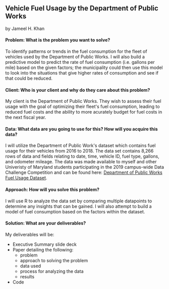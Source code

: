 ## **Vehicle Fuel Usage by the Department of Public Works**
by Jameel H. Khan  



#### **Problem: What is the problem you want to solve?**  
To identify patterns or trends in the fuel consumption for the fleet of vehicles used by the Department of Public Works. I will also build a predictive model to predict the rate of fuel consumption (i.e. gallons per mile) based on the given factors; the municipality could then use this model to look into the situations that give higher rates of consumption and see if that could be reduced.


#### **Client: Who is your client and why do they care about this problem?**  
My client is the Department of Public Works. They wish to assess their fuel usage with the goal of optimizing their fleet's fuel consumption, leading to reduced fuel costs and the ability to more acurately budget for fuel costs in the next fiscal year.  


#### **Data: What data are you going to use for this? How will you acquire this data?**  

I will utilize the Department of Public Work's dataset which contains fuel usage for their vehicles from 2016 to 2018. The data set contains 8,266 rows of data and fields relating to date, time, vehicle ID, fuel type, gallons, and odometer mileage. The data was made available to myself and other Univeristy of Maryland students participating in the 2019 campus-wide Data Challenge Competition and can be found here: [Department of Public Works Fuel Usage Dataset](https://drive.google.com/file/d/1tgSpZl489ftZHsjYITyFIJkHbemDseR_/view?usp=sharing).  


#### **Approach: How will you solve this problem?**  

I will use R to analyze the data set by comparing multiple datapoints to determine any insights that can be gained.  I will also attempt to build a model of fuel consumption based on the factors within the dataset.  


#### **Solution: What are your deliverables?**  

My deliverables will be:  

* Executive Summary slide deck  
* Paper detailing the following:  
  + problem  
  + approach to solving the problem  
  + data used  
  + process for analyzing the data  
  + results  
 * Code
